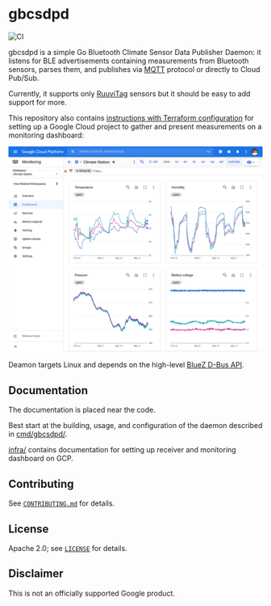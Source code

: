 # gbcsdpd

![CI](https://github.com/p2004a/gbcsdpd/actions/workflows/ci.yaml/badge.svg)

gbcsdpd is a simple Go Bluetooth Climate Sensor Data Publisher Daemon: it
listens for BLE advertisements containing measurements from Bluetooth sensors,
parses them, and publishes via [MQTT](https://mqtt.org/) protocol or directly
to Cloud Pub/Sub.

Currently, it supports only [RuuviTag](https://ruuvi.com/ruuvitag/) sensors but
it should be easy to add support for more.

This repository also contains
[instructions with Terraform configuration](infra/) for setting up a Google
Cloud project to gather and present measurements on a monitoring dashboard:

<img src="docs/dashboard-screenshot.png" width="600">

Deamon targets Linux and depends on the high-level
[BlueZ D-Bus API](https://git.kernel.org/pub/scm/bluetooth/bluez.git/tree/doc/).

## Documentation

The documentation is placed near the code.

Best start at the building, usage, and configuration of the daemon described in
[cmd/gbcsdpd/](cmd/gbcsdpd/).

[infra/](infra/) contains documentation for setting up receiver and monitoring
dashboard on GCP.

## Contributing

See [`CONTRIBUTING.md`](CONTRIBUTING.md) for details.

## License

Apache 2.0; see [`LICENSE`](LICENSE) for details.

## Disclaimer

This is not an officially supported Google product.
